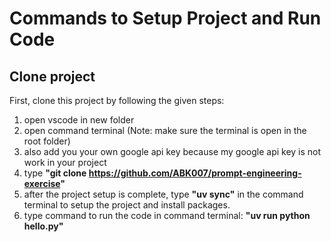 # Commands to Setup Project and Run Code

## Clone project
First, clone this project by following the given steps:
1. open vscode in new folder
2. open command terminal (Note: make sure the terminal is open in the root folder)
3. also add you your own google api key because my google api key is not work in your project 
4. type **"git clone https://github.com/ABK007/prompt-engineering-exercise"**
5. after the project setup is complete, type **"uv sync"** in the command terminal to setup the project and install packages.
6. type command to run the code in command terminal: **"uv run python hello.py"**
